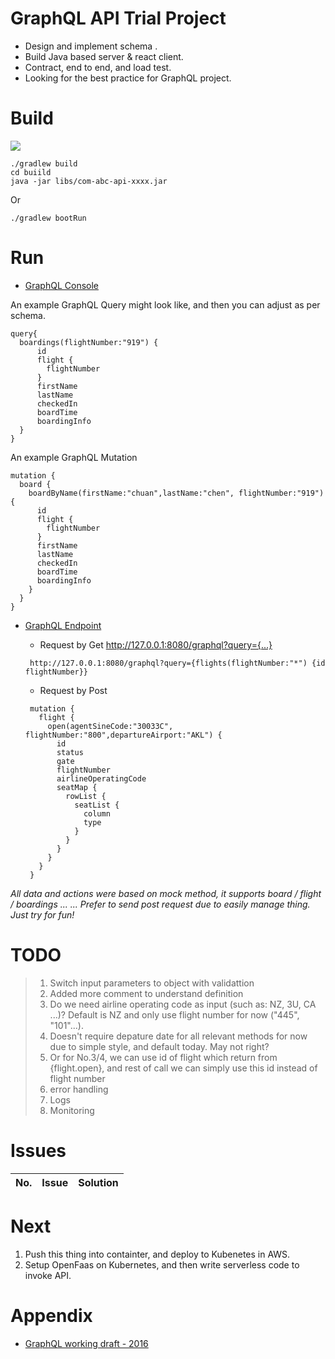 
# GraphQL API Trial Project

- Design and implement schema .
- Build Java based server & react client. 
- Contract, end to end, and load test.
- Looking for the best practice for GraphQL project.

# Build
<img src="https://travis-ci.org/herochinese/graphql-abc-api.svg?branch=master"/>

```
./gradlew build
cd buiild
java -jar libs/com-abc-api-xxxx.jar
```
Or
```$xslt
./gradlew bootRun
```

# Run

- [GraphQL Console](http://127.0.0.1:8080/graphiql) 
 
 An example GraphQL Query might look like, and then you can adjust as per schema.
 
 ```
 query{
   boardings(flightNumber:"919") {
       id
       flight {
         flightNumber
       }
       firstName
       lastName
       checkedIn
       boardTime
       boardingInfo
   }
 }
 ```
 
 An example GraphQL Mutation
  
 ```
 mutation {
   board {
     boardByName(firstName:"chuan",lastName:"chen", flightNumber:"919") {
       id
       flight {
         flightNumber
       }
       firstName
       lastName
       checkedIn
       boardTime
       boardingInfo
     }
   }
 }
 ``` 

- [GraphQL Endpoint](http://127.0.0.1:8080/graphql) 

    - Request by Get http://127.0.0.1:8080/graphql?query={...} 
    ```
     http://127.0.0.1:8080/graphql?query={flights(flightNumber:"*") {id flightNumber}}
    
    ```
    - Request by Post
    ```
     mutation {
       flight {
         open(agentSineCode:"30033C", flightNumber:"800",departureAirport:"AKL") {
           id
           status
           gate
           flightNumber
           airlineOperatingCode
           seatMap {
             rowList {
               seatList {
                 column
                 type
               }
             }
           }
         }
       }
     }
    
    ```
*All data and actions were based on mock method, it supports board / flight / boardings ... ... Prefer to send post request due to easily manage thing. Just try for fun!*


# TODO 

> 1. Switch input parameters to object with validattion
> 2. Added more comment to understand definition
> 3. Do we need airline operating code as input (such as: NZ, 3U, CA ...)? Default is NZ and only use flight number for now ("445", "101"...).
> 4. Doesn't require depature date for all relevant methods for now due to simple style, and default today. May not right?
> 5. Or for No.3/4, we can use id of flight which return from {flight.open}, and rest of call we can simply use this id instead of flight number
> 6. error handling
> 7. Logs
> 8. Monitoring

 
# Issues
|No.|Issue|Solution|
|---|:---:|:---:|

# Next
1. Push this thing into containter, and deploy to Kubenetes in AWS.
2. Setup OpenFaas on Kubernetes, and then write serverless code to invoke API.

# Appendix

- [GraphQL working draft - 2016](http://facebook.github.io/graphql/October2016/#)

